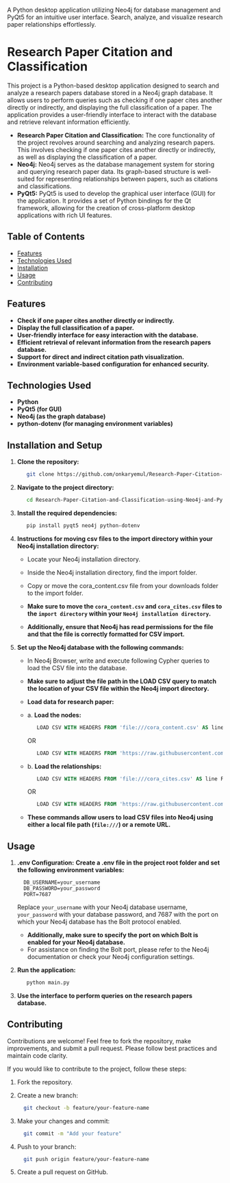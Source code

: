 A Python desktop application utilizing Neo4j for database management and PyQt5 for an intuitive user interface. Search, analyze, and visualize research paper relationships effortlessly.


# Research Paper Citation and Classification

This project is a Python-based desktop application designed to search and analyze a research papers database stored in a Neo4j graph database. It allows users to perform queries such as checking if one paper cites another directly or indirectly, and displaying the full classification of a paper. The application provides a user-friendly interface to interact with the database and retrieve relevant information efficiently.

- **Research Paper Citation and Classification:** The core functionality of the project revolves around searching and analyzing research papers. This involves checking if one paper cites another directly or indirectly, as well as displaying the classification of a paper.
- **Neo4j:** Neo4j serves as the database management system for storing and querying research paper data. Its graph-based structure is well-suited for representing relationships between papers, such as citations and classifications.
- **PyQt5:** PyQt5 is used to develop the graphical user interface (GUI) for the application. It provides a set of Python bindings for the Qt framework, allowing for the creation of cross-platform desktop applications with rich UI features.


## Table of Contents

- [Features](#features)
- [Technologies Used](#technologies-used)
- [Installation](#installation)
- [Usage](#usage)
- [Contributing](#contributing)

## Features

- **Check if one paper cites another directly or indirectly.**
- **Display the full classification of a paper.**
- **User-friendly interface for easy interaction with the database.**
- **Efficient retrieval of relevant information from the research papers database.**
- **Support for direct and indirect citation path visualization.**
- **Environment variable-based configuration for enhanced security.**


## Technologies Used

- **Python**
- **PyQt5 (for GUI)**
- **Neo4j (as the graph database)**
- **python-dotenv (for managing environment variables)**


## Installation and Setup

1. **Clone the repository:**

   ```bash
      git clone https://github.com/onkaryemul/Research-Paper-Citation-and-Classification-using-Neo4j-and-PyQt5.git
   ```

2. **Navigate to the project directory:**

   ```bash
      cd Research-Paper-Citation-and-Classification-using-Neo4j-and-PyQt5
   ```
   
3. **Install the required dependencies:**
   
    ```bash
       pip install pyqt5 neo4j python-dotenv
    ```

4. **Instructions for moving csv files to the import directory within your Neo4j installation directory:**
   - Locate your Neo4j installation directory.
   - Inside the Neo4j installation directory, find the import folder.
   - Copy or move the cora_content.csv file from your downloads folder to the import folder.
     
   - **Make sure to move the `cora_content.csv` and `cora_cites.csv` files to the `import directory` within your `Neo4j installation directory`.**
   - **Additionally, ensure that Neo4j has read permissions for the file and that the file is correctly formatted for CSV import.**

5. **Set up the Neo4j database with the following commands:**
   - In Neo4j Browser, write and execute following Cypher queries to load the CSV file into the database.
   
   - **Make sure to adjust the file path in the LOAD CSV query to match the location of your CSV file within the Neo4j import directory.**
   
   - **Load data for research paper:**
   - a. **Load the nodes:**

      ```sql
         LOAD CSV WITH HEADERS FROM 'file:///cora_content.csv' AS line FIELDTERMINATOR ',' CREATE (:Paper {id: line.paper_id, class: line.label})
      ```
     OR
      ```sql
         LOAD CSV WITH HEADERS FROM 'https://raw.githubusercontent.com/ngshya/datasets/master/cora/cora_content.csv' AS line FIELDTERMINATOR ',' CREATE (:Paper {id: line.paper_id, class: line.label})
      ```

   - b. **Load the relationships:**

      ```sql
         LOAD CSV WITH HEADERS FROM 'file:///cora_cites.csv' AS line FIELDTERMINATOR ','  MATCH (citing_paper:Paper {id: line.citing_paper_id}), (cited_paper:Paper {id: line.cited_paper_id}) CREATE (citing_paper)-[:CITES]->(cited_paper)
      ```
     OR     
      ```sql
         LOAD CSV WITH HEADERS FROM 'https://raw.githubusercontent.com/ngshya/datasets/master/cora/cora_cites.csv' AS line FIELDTERMINATOR ',' MATCH (citing_paper:Paper {id: line.citing_paper_id}),(cited_paper:Paper {id: line.cited_paper_id}) CREATE (citing_paper)-[:CITES]->(cited_paper)
      ```

   - **These commands allow users to load CSV files into Neo4j using either a local file path (`file:///`) or a remote URL.**


## Usage

1. **.env Configuration:**
   **Create a .env file in the project root folder and set the following environment variables:**
      
    ```env
      DB_USERNAME=your_username
      DB_PASSWORD=your_password
      PORT=7687
    ```
    
    Replace `your_username` with your Neo4j database username, `your_password` with your database password, and 7687 with the port on which your Neo4j database has the Bolt protocol enabled.
    - **Additionally, make sure to specify the port on which Bolt is enabled for your Neo4j database.**
    - For assistance on finding the Bolt port, please refer to the Neo4j documentation or check your Neo4j configuration settings.
   
2. **Run the application:**

    ```bash
       python main.py
    ```

3. **Use the interface to perform queries on the research papers database.**


## Contributing

Contributions are welcome! Feel free to fork the repository, make improvements, and submit a pull request. Please follow best practices and maintain code clarity.

If you would like to contribute to the project, follow these steps:

1. Fork the repository.

2. Create a new branch:

   ```bash
     git checkout -b feature/your-feature-name
   ```
   
3. Make your changes and commit:

   ```bash
     git commit -m "Add your feature"
   ```

4. Push to your branch:

   ```bash
     git push origin feature/your-feature-name
   ```
   
5. Create a pull request on GitHub.

